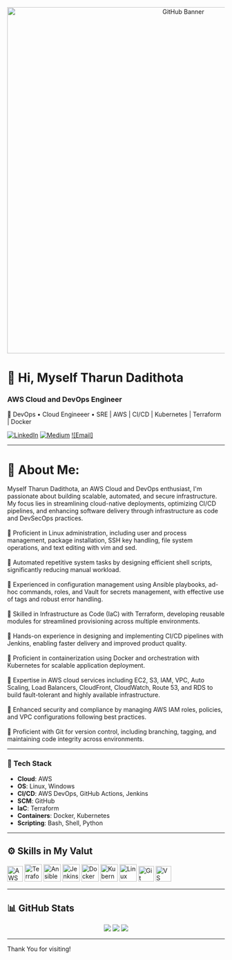 <div align="center">
  <img src="C:\devops\Tharun\git_banner.jpg" alt="GitHub Banner" width="800"/>
</div>

# 👋 Hi, Myself Tharun Dadithota

### AWS Cloud and DevOps Engineer  
🚀 DevOps • Cloud Engineeer • SRE | AWS | CI/CD | Kubernetes | Terraform | Docker

[![LinkedIn](https://img.shields.io/badge/LinkedIn-Connect-blue?logo=linkedin&style=flat)](https://www.linkedin.com/in/tharun-dadithota/)
[![Medium](https://img.shields.io/badge/Medium-Blogs-black?logo=medium&style=flat)](https://medium.com/@tharundadithota)
[![Email]](mailid:tharundadithota@gmail.com)

---

# 💫 About Me:
Myself Tharun Dadithota, an AWS Cloud and DevOps enthusiast, I'm passionate about building scalable, automated, and secure infrastructure. My focus lies in streamlining cloud-native deployments, optimizing CI/CD pipelines, and enhancing software delivery through infrastructure as code and DevSecOps practices. <br><br>🔷 Proficient in Linux administration, including user and process management, package installation, SSH key handling, file system operations, and text editing with vim and sed.<br><br>🔷 Automated repetitive system tasks by designing efficient shell scripts, significantly reducing manual workload.<br><br>🔷 Experienced in configuration management using Ansible playbooks, ad-hoc commands, roles, and Vault for secrets management, with effective use of tags and robust error handling.<br><br>🔷 Skilled in Infrastructure as Code (IaC) with Terraform, developing reusable modules for streamlined provisioning across multiple environments.<br><br>🔷 Hands-on experience in designing and implementing CI/CD pipelines with Jenkins, enabling faster delivery and improved product quality.<br><br>🔷 Proficient in containerization using Docker and orchestration with Kubernetes for scalable application deployment.<br><br>🔷 Expertise in AWS cloud services including EC2, S3, IAM, VPC, Auto Scaling, Load Balancers, CloudFront, CloudWatch, Route 53, and RDS to build fault-tolerant and highly available infrastructure.<br><br>🔷 Enhanced security and compliance by managing AWS IAM roles, policies, and VPC configurations following best practices.<br><br>🔷 Proficient with Git for version control, including branching, tagging, and maintaining code integrity across environments.<br> 

---

### 🧰 Tech Stack

- **Cloud**: AWS 
- **OS**: Linux, Windows
- **CI/CD**: AWS DevOps, GitHub Actions, Jenkins  
- **SCM**: GitHub 
- **IaC**: Terraform  
- **Containers**: Docker, Kubernetes 
- **Scripting**: Bash, Shell, Python  

---
<!-- ### 🔧 What I Do -->

<!-- - 🛠️ Build and manage infrastructure on **AWS** using **Terraform** for repeatable, secure provisioning.   
- 🚀 Design high-performance **CI/CD pipelines** using **AWS DevOps**, **GitHub Actions** and **Jenkins**, reducing delivery friction.  
- 📃️ Manage codebases and collaboration with **GitHub**, ensuring streamlined source control and peer workflows.  
- 🤖 Automate infrastructure and operational tasks using **Linux**, **Shell scripting**, and **Python** improving consistency and speed.  
- 🔐 Secure cloud environments using **IAM** ensuring compliance and access control   -->

## ⚙️ Skills in My Valut

<p align="left">
  <a href="https://aws.amazon.com" target="_blank"><img src="https://raw.githubusercontent.com/danielcranney/readme-generator/main/public/icons/skills/aws-colored.svg" width="36" height="36" alt="AWS" /></a>
  <a href="https://www.terraform.io/" target="_blank"><img src="https://cdn.jsdelivr.net/gh/devicons/devicon/icons/terraform/terraform-original.svg" width="40" height="40" alt="Terraform" /></a>
  <a href="https://www.ansible.com/" target="_blank"><img src="https://cdn.jsdelivr.net/gh/devicons/devicon/icons/ansible/ansible-original.svg" width="40" height="40" alt="Ansible" /></a>
  <a href="https://www.jenkins.io/" target="_blank"><img src="https://cdn.jsdelivr.net/gh/devicons/devicon/icons/jenkins/jenkins-original.svg" width="40" height="40" alt="Jenkins" /></a>
  <a href="https://www.docker.com/" target="_blank"><img src="https://cdn.jsdelivr.net/gh/devicons/devicon/icons/docker/docker-original.svg" width="40" height="40" alt="Docker" /></a>
  <a href="https://kubernetes.io/" target="_blank"><img src="https://cdn.jsdelivr.net/gh/devicons/devicon/icons/kubernetes/kubernetes-plain.svg" width="40" height="40" alt="Kubernetes" /></a>
  <a href="https://www.linux.org/" target="_blank"><img src="https://cdn.jsdelivr.net/gh/devicons/devicon/icons/linux/linux-original.svg" width="40" height="40" alt="Linux" /></a>
  <!-- <a href="https://www.gnu.org/software/bash/" target="_blank"><img src="https://cdn.jsdelivr.net/gh/devicons/devicon/icons/bash/bash-original.svg" width="40" height="40" alt="Bash" /></a>
  <a href="https://maven.apache.org/" target="_blank"><img src="https://cdn.jsdelivr.net/gh/devicons/devicon/icons/maven/maven-original.svg" width="40" height="40" alt="Maven" /></a> -->
  <a href="https://git-scm.com/" target="_blank"><img src="https://raw.githubusercontent.com/danielcranney/readme-generator/main/public/icons/skills/git-colored.svg" width="36" height="36" alt="Git" /></a>
  <a href="https://code.visualstudio.com/" target="_blank"><img src="https://raw.githubusercontent.com/danielcranney/readme-generator/main/public/icons/skills/visualstudiocode.svg" width="36" height="36" alt="VS Code" /></a>
</p>

---

## 📊 GitHub Stats

<div align="center">
  <img src="https://github-readme-stats.vercel.app/api?username=Tharun-crypto78&theme=midnight-purple&hide_border=true&include_all_commits=true&count_private=true"/>
  <img src="https://nirzak-streak-stats.vercel.app/?user=Tharun-crypto78&theme=midnight-purple&hide_border=false" />
  <img src="https://github-readme-stats.vercel.app/api/top-langs/?username=Tharun-crypto78&theme=midnight-purple&hide_border=true&include_all_commits=true&count_private=true&layout=compact" />
</div>

<!-- # 📊 GitHub Stats:
![](https://github-readme-stats.vercel.app/api?username=Tharun-crypto78&theme=midnight-purple&hide_border=true&include_all_commits=true&count_private=true)<br/>
![](https://nirzak-streak-stats.vercel.app/?user=Tharun-crypto78&theme=midnight-purple&hide_border=true)<br/>
![](https://github-readme-stats.vercel.app/api/top-langs/?username=Tharun-crypto78&theme=midnight-purple&hide_border=true&include_all_commits=true&count_private=true&layout=compact) -->
---
Thank You for visiting!
